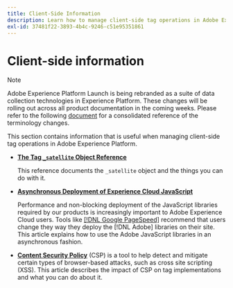 ```yaml
---
title: Client-Side Information
description: Learn how to manage client-side tag operations in Adobe Experience Platform.
exl-id: 37481f22-3893-4b4c-9246-c51e95351861
---
```

# Client-side information

>[!NOTE]
>
>Adobe Experience Platform Launch is being rebranded as a suite of data collection technologies in Experience Platform. These changes will be rolling out across all product documentation in the coming weeks. Please refer to the following [document](../../launch-term-updates.md) for a consolidated reference of the terminology changes.

This section contains information that is useful when managing client-side tag operations in Adobe Experience Platform.

* [**The Tag `_satellite` Object Reference**](launch-object-reference.md)

  This reference documents the `_satellite` object and the things you can do with it.

* [**Asynchronous Deployment of Experience Cloud JavaScript**](asynchronous-deployment.md)

  Performance and non-blocking deployment of the JavaScript libraries required by our products is increasingly important to Adobe Experience Cloud users. Tools like [[!DNL Google PageSpeed]](https://developers.google.com/speed/pagespeed/insights/) recommend that users change they way they deploy the [!DNL Adobe] libraries on their site. This article explains how to use the Adobe JavaScript libraries in an asynchronous fashion.

* [**Content Security Policy**](content-security-policy-csp.md) (CSP) is a tool to help detect and mitigate certain types of browser-based attacks, such as cross site scripting (XSS).  This article describes the impact of CSP on tag implementations and what you can do about it.
